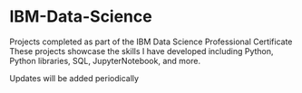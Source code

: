 # IBM-Data-Science
Projects completed as part of the IBM Data Science Professional Certificate
These projects showcase the skills I have developed including Python, Python libraries, SQL, JupyterNotebook, and more.


Updates will be added periodically
